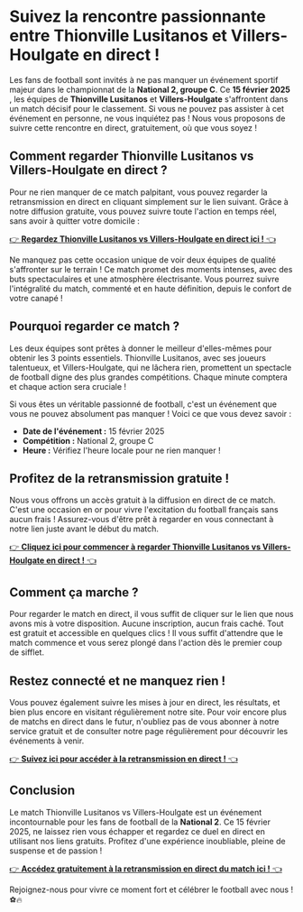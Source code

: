 # Suivez la rencontre passionnante entre Thionville Lusitanos et Villers-Houlgate en direct !

Les fans de football sont invités à ne pas manquer un événement sportif majeur dans le championnat de la **National 2, groupe C**. Ce **15 février 2025** , les équipes de **Thionville Lusitanos** et **Villers-Houlgate** s'affrontent dans un match décisif pour le classement. Si vous ne pouvez pas assister à cet événement en personne, ne vous inquiétez pas ! Nous vous proposons de suivre cette rencontre en direct, gratuitement, où que vous soyez !

## Comment regarder Thionville Lusitanos vs Villers-Houlgate en direct ?

Pour ne rien manquer de ce match palpitant, vous pouvez regarder la retransmission en direct en cliquant simplement sur le lien suivant. Grâce à notre diffusion gratuite, vous pouvez suivre toute l'action en temps réel, sans avoir à quitter votre domicile :

[👉 **Regardez Thionville Lusitanos vs Villers-Houlgate en direct ici !** 👈](https://tinyurl.com/livestreamfreeo?st=Thionville+Lusitanos+vs+Villers-Houlgate&si=ghc)

Ne manquez pas cette occasion unique de voir deux équipes de qualité s'affronter sur le terrain ! Ce match promet des moments intenses, avec des buts spectaculaires et une atmosphère électrisante. Vous pourrez suivre l'intégralité du match, commenté et en haute définition, depuis le confort de votre canapé !

## Pourquoi regarder ce match ?

Les deux équipes sont prêtes à donner le meilleur d'elles-mêmes pour obtenir les 3 points essentiels. Thionville Lusitanos, avec ses joueurs talentueux, et Villers-Houlgate, qui ne lâchera rien, promettent un spectacle de football digne des plus grandes compétitions. Chaque minute comptera et chaque action sera cruciale !

Si vous êtes un véritable passionné de football, c'est un événement que vous ne pouvez absolument pas manquer ! Voici ce que vous devez savoir :

- **Date de l'événement :** 15 février 2025
- **Compétition :** National 2, groupe C
- **Heure :** Vérifiez l'heure locale pour ne rien manquer !

## Profitez de la retransmission gratuite !

Nous vous offrons un accès gratuit à la diffusion en direct de ce match. C'est une occasion en or pour vivre l'excitation du football français sans aucun frais ! Assurez-vous d'être prêt à regarder en vous connectant à notre lien juste avant le début du match.

[👉 **Cliquez ici pour commencer à regarder Thionville Lusitanos vs Villers-Houlgate en direct !** 👈](https://tinyurl.com/livestreamfreeo?st=Thionville+Lusitanos+vs+Villers-Houlgate&si=ghc)

## Comment ça marche ?

Pour regarder le match en direct, il vous suffit de cliquer sur le lien que nous avons mis à votre disposition. Aucune inscription, aucun frais caché. Tout est gratuit et accessible en quelques clics ! Il vous suffit d'attendre que le match commence et vous serez plongé dans l'action dès le premier coup de sifflet.

## Restez connecté et ne manquez rien !

Vous pouvez également suivre les mises à jour en direct, les résultats, et bien plus encore en visitant régulièrement notre site. Pour voir encore plus de matchs en direct dans le futur, n'oubliez pas de vous abonner à notre service gratuit et de consulter notre page régulièrement pour découvrir les événements à venir.

[👉 **Suivez ici pour accéder à la retransmission en direct !** 👈](https://tinyurl.com/livestreamfreeo?st=Thionville+Lusitanos+vs+Villers-Houlgate&si=ghc)

## Conclusion

Le match Thionville Lusitanos vs Villers-Houlgate est un événement incontournable pour les fans de football de la **National 2**. Ce 15 février 2025, ne laissez rien vous échapper et regardez ce duel en direct en utilisant nos liens gratuits. Profitez d'une expérience inoubliable, pleine de suspense et de passion !

[👉 **Accédez gratuitement à la retransmission en direct du match ici !** 👈](https://tinyurl.com/livestreamfreeo?st=Thionville+Lusitanos+vs+Villers-Houlgate&si=ghc)

Rejoignez-nous pour vivre ce moment fort et célébrer le football avec nous ! ⚽🔥
